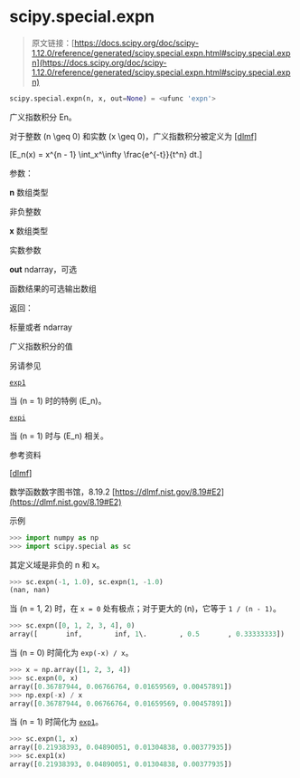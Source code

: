 # scipy.special.expn

> 原文链接：[https://docs.scipy.org/doc/scipy-1.12.0/reference/generated/scipy.special.expn.html#scipy.special.expn](https://docs.scipy.org/doc/scipy-1.12.0/reference/generated/scipy.special.expn.html#scipy.special.expn)

```py
scipy.special.expn(n, x, out=None) = <ufunc 'expn'>
```

广义指数积分 En。

对于整数 \(n \geq 0\) 和实数 \(x \geq 0\)，广义指数积分被定义为 [[dlmf]](#r10009909a77f-dlmf)

\[E_n(x) = x^{n - 1} \int_x^\infty \frac{e^{-t}}{t^n} dt.\]

参数：

**n** 数组类型

非负整数

**x** 数组类型

实数参数

**out** ndarray，可选

函数结果的可选输出数组

返回：

标量或者 ndarray

广义指数积分的值

另请参见

[`exp1`](scipy.special.exp1.html#scipy.special.exp1 "scipy.special.exp1")

当 \(n = 1\) 时的特例 \(E_n\)。

[`expi`](scipy.special.expi.html#scipy.special.expi "scipy.special.expi")

当 \(n = 1\) 时与 \(E_n\) 相关。

参考资料

[[dlmf](#id1)]

数学函数数字图书馆，8.19.2 [https://dlmf.nist.gov/8.19#E2](https://dlmf.nist.gov/8.19#E2)

示例

```py
>>> import numpy as np
>>> import scipy.special as sc 
```

其定义域是非负的 n 和 x。

```py
>>> sc.expn(-1, 1.0), sc.expn(1, -1.0)
(nan, nan) 
```

当 \(n = 1, 2\) 时，在 `x = 0` 处有极点；对于更大的 \(n\)，它等于 `1 / (n - 1)`。

```py
>>> sc.expn([0, 1, 2, 3, 4], 0)
array([       inf,        inf, 1\.        , 0.5       , 0.33333333]) 
```

当 \(n = 0\) 时简化为 `exp(-x) / x`。

```py
>>> x = np.array([1, 2, 3, 4])
>>> sc.expn(0, x)
array([0.36787944, 0.06766764, 0.01659569, 0.00457891])
>>> np.exp(-x) / x
array([0.36787944, 0.06766764, 0.01659569, 0.00457891]) 
```

当 \(n = 1\) 时简化为 [`exp1`](scipy.special.exp1.html#scipy.special.exp1 "scipy.special.exp1")。

```py
>>> sc.expn(1, x)
array([0.21938393, 0.04890051, 0.01304838, 0.00377935])
>>> sc.exp1(x)
array([0.21938393, 0.04890051, 0.01304838, 0.00377935]) 
```
